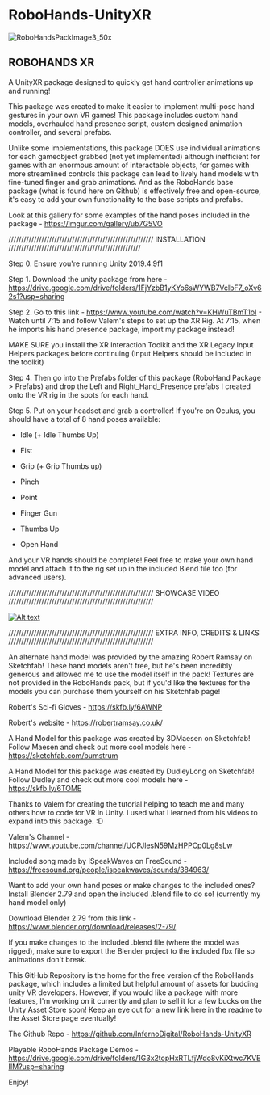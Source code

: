 # RoboHands-UnityXR

![RoboHandsPackImage3_50x](https://user-images.githubusercontent.com/12396056/102532535-2409bf00-4072-11eb-874d-f9ed6cb4fe99.png)



ROBOHANDS XR
-----------------------------------------------------------------------------------------------

A UnityXR package designed to quickly get hand controller animations up and running!

This package was created to make it easier to implement multi-pose hand gestures in your own VR games! 
This package includes custom hand models, overhauled hand presence script, custom designed animation controller, and several prefabs.

Unlike some implementations, this package DOES use individual animations for each gameobject grabbed (not yet implemented) 
although inefficient for games with an enormous amount of interactable objects, for games with more streamlined controls this
package can lead to lively hand models with fine-tuned finger and grab animations. 
And as the RoboHands base package (what is found here on Github) is effectively free and open-source, it's easy to add your own functionality to the base scripts and prefabs.

Look at this gallery for some examples of the hand poses included in the package - https://imgur.com/gallery/ub7G5VO

/////////////////////////////////////////////////////////
INSTALLATION
////////////////////////////////////////////////////

Step 0. Ensure you're running Unity 2019.4.9f1

Step 1. Download the unity package from here - https://drive.google.com/drive/folders/1FjYzbB1yKYo6sWYWB7VclbF7_oXv62s1?usp=sharing

Step 2. Go to this link - https://www.youtube.com/watch?v=KHWuTBmT1oI - Watch until 7:15 and follow Valem's steps to set up the XR Rig. At 7:15, when he imports
his hand presence package, import my package instead!

MAKE SURE you install the XR Interaction Toolkit and the XR Legacy Input Helpers packages before continuing (Input Helpers should be included in the toolkit)

Step 4. Then go into the Prefabs folder of this package (RoboHand Package > Prefabs) and drop the Left and Right_Hand_Presence prefabs I created onto the VR rig in the spots for each hand. 

Step 5. Put on your headset and grab a controller! If you're on Oculus, you should have a total of 8 hand poses available:

- Idle (+ Idle Thumbs Up)

- Fist

- Grip (+ Grip Thumbs up)

- Pinch

- Point

- Finger Gun

- Thumbs Up

- Open Hand


And your VR hands should be complete! Feel free to make your own hand model and attach it to the rig set up in the included Blend file too (for advanced users).

/////////////////////////////////////////////////////////
SHOWCASE VIDEO
/////////////////////////////////////////////////////////

[![Alt text](https://img.youtube.com/vi/Xx_bJQA0oN8/0.jpg)](https://www.youtube.com/watch?v=Xx_bJQA0oN8)

/////////////////////////////////////////////////////////
EXTRA INFO, CREDITS & LINKS
/////////////////////////////////////////////////////////

An alternate hand model was provided by the amazing Robert Ramsay on Sketchfab! These hand models aren't free, 
but he's been incredibly generous and allowed me to use the model itself in the pack! Textures are not provided in the RoboHands pack, 
but if you'd like the textures for the models you can purchase them yourself on his Sketchfab page!

Robert's Sci-fi Gloves - https://skfb.ly/6AWNP

Robert's website - https://robertramsay.co.uk/

A Hand Model for this package was created by 3DMaesen on Sketchfab! Follow Maesen and check out more cool models here - https://sketchfab.com/bumstrum

A Hand Model for this package was created by DudleyLong on Sketchfab! Follow Dudley and check out more cool models here - https://skfb.ly/6TOME

Thanks to Valem for creating the tutorial helping to teach me and many others how to code for VR in Unity. 
I used what I learned from his videos to expand into this package. :D 

Valem's Channel - https://www.youtube.com/channel/UCPJlesN59MzHPPCp0Lg8sLw

Included song made by ISpeakWaves on FreeSound - https://freesound.org/people/ispeakwaves/sounds/384963/

Want to add your own hand poses or make changes to the included ones? Install Blender 2.79 and open the included .blend file to do so! (currently my hand model only)

Download Blender 2.79 from this link - https://www.blender.org/download/releases/2-79/

If you make changes to the included .blend file (where the model was rigged), make sure to export the Blender project to the included fbx file so animations don't break.

This GitHub Repository is the home for the free version of the RoboHands package, which includes a limited but helpful amount of assets for budding unity VR developers. 
However, if you would like a package with more features, I'm working on it currently and plan to sell it for a few bucks on the Unity Asset Store soon! 
Keep an eye out for a new link here in the readme to the Asset Store page eventually!

The Github Repo - https://github.com/InfernoDigital/RoboHands-UnityXR

Playable RoboHands Package Demos - https://drive.google.com/drive/folders/1G3x2topHxRTLfjWdo8vKiXtwc7KVEIIM?usp=sharing

Enjoy!
